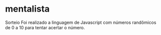 # mentalista
Sorteio
Foi realizado a linguagem de Javascript com números randômicos de 0 a 10 para tentar acertar o número.
